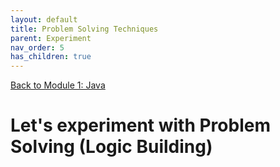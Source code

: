 ```yaml
---
layout: default
title: Problem Solving Techniques
parent: Experiment
nav_order: 5
has_children: true
---
```


[Back to Module 1: Java](../java)

# Let's experiment with Problem Solving (Logic Building)



